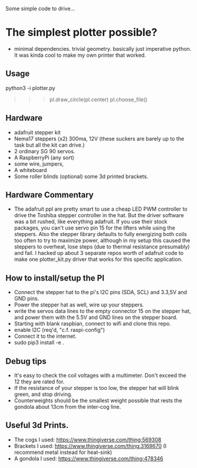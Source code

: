 
Some simple code to drive...
# The simplest plotter possible?
- minimal dependencies. trivial geometry. basically just imperative python. It was kinda cool to make my own printer that worked. 

## Usage
  python3 -i plotter.py
  >>> pl.draw_circle(pl.center)
  >>> pl.choose_file()

## Hardware
- adafruit stepper kit
- Nema17 steppers (x2) 300ma, 12V (these suckers are barely up to the task but all the kit can drive.) 
- 2 ordinary SG 90 servos. 
- A RaspberryPi (any sort)
- some wire, jumpers,
- A whiteboard
- Some roller blinds
(optional) some 3d printed brackets.

## Hardware Commentary
- The adafruit ppl are pretty smart to use a cheap LED PWM controller to drive the Toshiba stepper controller in the hat. But the driver software was a bit rushed, like everything adafruit. If you use their stock packages, you can't use servo pin 15 for the lifters while using the steppers. Also the stepper library defaults to fully energizing both coils too often to try to maximize power, although in my setup this caused the steppers to overheat, lose steps (due to thermal resistance presumably) and fail. I hacked up about 3 separate repos worth of adafruit code to make one plotter_kit.py driver that works for this specific application. 

## How to install/setup the PI

- Connect the stepper hat to the pi's I2C pins (SDA, SCL) and 3.3,5V and GND pins. 
- Power the stepper hat as well, wire up your steppers. 
- write the servos data lines to the empty connector 15 on the stepper hat, and power them with the 5.5V and GND lines on the stepper board. 
- Starting with blank raspbian, connect to wifi and clone this repo. 
- enable I2C (req'd, "c.f. raspi-config")
- Connect it to the internet.
- sudo pip3 install -e . 

## Debug tips
- It's easy to check the coil voltages with a multimeter. Don't exceed the 12 they are rated for. 
- If the resistance of your stepper is too low, the stepper hat will blink green, and stop driving. 
- Counterweights should be the smallest weight possible that rests the gondola about 13cm from the inter-cog line. 

## Useful 3d Prints. 
- The cogs I used: https://www.thingiverse.com/thing:569308
- Brackets I used: https://www.thingiverse.com/thing:3169670 (I recommend metal instead for heat-sink) 
- A gondola I used: https://www.thingiverse.com/thing:478346
